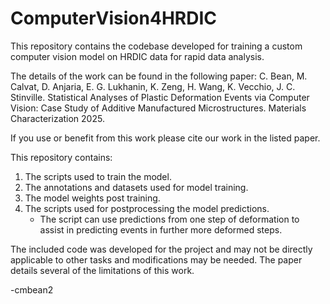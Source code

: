 # ComputerVision4HRDIC

This repository contains the codebase developed for training a custom computer vision model on HRDIC data for rapid data analysis. 

The details of the work can be found in the following paper:
C. Bean, M. Calvat, D. Anjaria, E. G. Lukhanin, K. Zeng, H. Wang, K. Vecchio, J. C. Stinville. Statistical Analyses of Plastic Deformation Events via Computer Vision: Case Study of Additive Manufactured Microstructures. Materials Characterization 2025.

If you use or benefit from this work please cite our work in the listed paper. 

This repository contains:
1) The scripts used to train the model.
2) The annotations and datasets used for model training. 
3) The model weights post training.
4) The scripts used for postprocessing the model predictions.
     - The script can use predictions from one step of deformation to assist in predicting events in further more deformed steps.

The included code was developed for the project and may not be directly applicable to other tasks and modifications may be needed. The paper details several of the limitations of this work. 

-cmbean2

